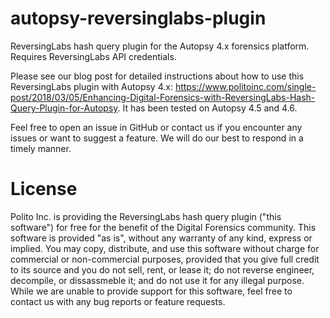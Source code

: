 # autopsy-reversinglabs-plugin
ReversingLabs hash query plugin for the Autopsy 4.x forensics platform. Requires ReversingLabs API credentials.

Please see our blog post for detailed instructions about how to use this ReversingLabs plugin with Autopsy 4.x: https://www.politoinc.com/single-post/2018/03/05/Enhancing-Digital-Forensics-with-ReversingLabs-Hash-Query-Plugin-for-Autopsy. It has been tested on Autopsy 4.5 and 4.6. 

Feel free to open an issue in GitHub or contact us if you encounter any issues or want to suggest a feature. We will do our best to respond in a timely manner.

# License
Polito Inc. is providing the ReversingLabs hash query plugin ("this software") for free for the benefit of the Digital Forensics community. This software is provided "as is", without any warranty of any kind, express or implied. You may copy, distribute, and use this software without charge for commercial or non-commercial purposes, provided that you give full credit to its source and you do not sell, rent, or lease it; do not reverse engineer, decompile, or dissassmeble it; and do not use it for any illegal purpose. While we are unable to provide support for this software, feel free to contact us with any bug reports or feature requests.
